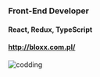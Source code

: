 ### Front-End Developer

#### React, Redux, TypeScript

#### http://bloxx.com.pl/

![codding](https://user-images.githubusercontent.com/118133808/216460442-608378b9-6cf0-4cc3-a763-2fb402fc19c1.gif)
